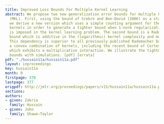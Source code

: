 ```yaml
---
title: Improved Loss Bounds For Multiple Kernel Learning
abstract: We propose two new generalization error bounds for multiple kernel learning
  (MKL). First, using the bound of Srebro and Ben-David (2006) as a starting point,
  we derive a new version which uses a simple counting argument for the choice of
  kernels in order to generate a tighter bound when 1-norm regularization (sparsity)
  is imposed in the kernel learning problem. The second bound is a Rademacher complexity
  bound which is additive in the (logarithmic) kernel complexity and margin term.
  This dependency is superior to all previously published Rademacher bounds for learning
  a convex combination of kernels, including the recent bound of Cortes et al. (2010),
  which exhibits a multiplicative interaction. We illustrate the tightness of our
  bounds with simulations. [pdf] [errata]
pdf: "./hussain11a/hussain11a.pdf"
layout: inproceedings
key: hussain11a
month: 0
firstpage: 370
lastpage: 377
origpdf: http://jmlr.org/proceedings/papers/v15/hussain11a/hussain11a.pdf
sections: 
authors:
- given: Zakria
  family: Hussain
- given: John
  family: Shawe–Taylor
---
```

